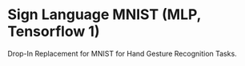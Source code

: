 # Sign Language MNIST (MLP, Tensorflow 1) 
Drop-In Replacement for MNIST for Hand Gesture Recognition Tasks.
